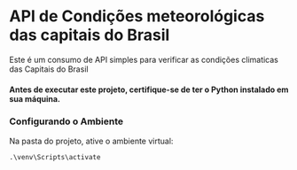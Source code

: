 # API de Condições meteorológicas das capitais do Brasil

Este é um consumo de API simples para verificar as condições climaticas das Capitais do Brasil

#### Antes de executar este projeto, certifique-se de ter o Python instalado em sua máquina.

### Configurando o Ambiente
Na pasta do projeto, ative o ambiente virtual:
```
.\venv\Scripts\activate
```

